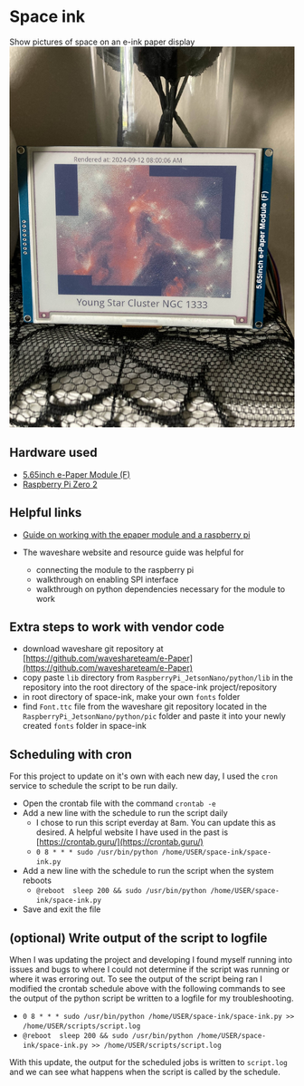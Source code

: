 # Space ink
Show pictures of space on an e-ink paper display
![Photo of e paper module displaying a photo from NASA's astronomy picture of the day.](assets/photo.jpg)

## Hardware used
- [5.65inch e-Paper Module (F)](https://www.waveshare.com/wiki/5.65inch_e-Paper_Module_(F)_Manual#Overview)
- [Raspberry Pi Zero 2](https://www.raspberrypi.com/products/raspberry-pi-zero-2-w/)

## Helpful links
- [Guide on working with the epaper module and a raspberry pi](https://www.waveshare.com/wiki/5.65inch_e-Paper_Module_(F)_Manual#Working_With_Raspberry_Pi)

- The waveshare website and resource guide was helpful for
   - connecting the module to the raspberry pi
   - walkthrough on enabling SPI interface
   - walkthrough on python dependencies necessary for the module to work

## Extra steps to work with vendor code
- download waveshare git repository at [https://github.com/waveshareteam/e-Paper](https://github.com/waveshareteam/e-Paper)
- copy paste `lib` directory from `RaspberryPi_JetsonNano/python/lib` in the repository into the root directory of the space-ink project/repository
- in root directory of space-ink, make your own `fonts` folder
- find `Font.ttc` file from the waveshare git repository located in the `RaspberryPi_JetsonNano/python/pic` folder and paste it into your newly created `fonts` folder in space-ink

## Scheduling with cron
For this project to update on it's own with each new day, I used the `cron` service to schedule the script to be run daily.

- Open the crontab file with the command `crontab -e`
- Add a new line with the schedule to run the script daily
   - I chose to run this script everday at 8am. You can update this as desired. A helpful website I have used in the past is [https://crontab.guru/](https://crontab.guru/)
   - `0 8 * * * sudo /usr/bin/python /home/USER/space-ink/space-ink.py`
- Add a new line with the schedule to run the script when the system reboots
    - `@reboot  sleep 200 && sudo /usr/bin/python /home/USER/space-ink/space-ink.py`
- Save and exit the file

## (optional) Write output of the script to logfile
When I was updating the project and developing I found myself running into issues and bugs to where I could not determine if the script was running or where it was erroring out. To see the output of the script being ran I modified the crontab schedule above with the following commands to see the output of the python script be written to a logfile for my troubleshooting. 
- `0 8 * * * sudo /usr/bin/python /home/USER/space-ink/space-ink.py >> /home/USER/scripts/script.log`
- `@reboot  sleep 200 && sudo /usr/bin/python /home/USER/space-ink/space-ink.py >> /home/USER/scripts/script.log`

With this update, the output for the scheduled jobs is written to `script.log` and we can see what happens when the script is called by the schedule.
